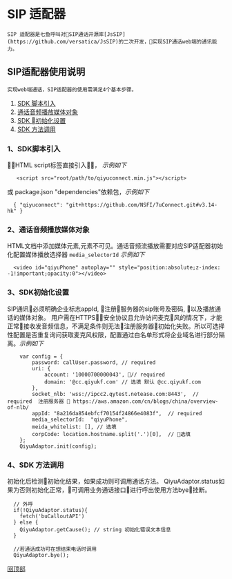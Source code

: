 # SIP 适配器
    SIP 适配器是七鱼呼叫对SIP通话开源库[JsSIP](https://github.com/versatica/JsSIP)的二次开发，实现SIP通话web端的通讯能力。

## <span id="introduction">SIP适配器使用说明 </span>
    实现web端通话，SIP适配器的使用需满足4个基本步骤。

  1. [SDK 脚本引入](#step1)
  2. [通话音频播放媒体对象](#step2)
  3. [SDK 初始化设置](#step3)
  4. [SDK 方法调用](#step4)

### 1、<span id="step1">SDK脚本引入</span>
  HTML script标签直接引入， *示例如下*
  ```
     <script src="root/path/to/qiyuconnect.min.js"></script>
  ```
  或  package.json "dependencies"依赖包，*示例如下*
  ```
    { "qiyuconnect": "git+https://github.com/NSFI/7uConnect.git#v3.14-hk" }
  ```

### 2、<span id="step2">通话音频播放媒体对象</span>
HTML文档中添加媒体元素,元素不可见。通话音频流播放需要对应SIP适配器初始化配置媒体播放选择器 `media_selectorId` *示例如下*
```
  <video id="qiyuPhone" autoplay="" style="position:absolute;z-index: -1!important;opacity:0"></video>
```

### 3、<span id="step3">SDK初始化设置</span>
  SIP通讯必须明确企业标志appId, 注册服务器的sip账号及密码, 以及播放通话的媒体对象。 用户需在HTTPS安全协议且允许访问麦克风的情况下，才能正常接收发音频信息，不满足条件则无法注册服务器初始化失败。所以可选择性配置是否重复询问获取麦克风权限，配置通过白名单形式将企业域名进行部分隔离。*示例如下*
  ```
      var config = {
          password: callUser.password, // required
          uri: {
              account: '10000700000043', // required
              domain: '@cc.qiyukf.com' // 选填 默认 @cc.qiyukf.com
          },
          socket_nlb: 'wss://ipcc2.qytest.netease.com:8443',  // required  注册服务器  https://aws.amazon.com/cn/blogs/china/overview-of-nlb/
          appId: "8a216da854ebfcf70154f24866e4083f",  // required
          media_selectorId:  "qiyuPhone",
          meida_whitelist: [], // 选填
          corpCode: location.hostname.split('.')[0],  // 选填
      };
      QiyuAdaptor.init(config);
  ```

### 4、<span id="step4">SDK 方法调用</span>
   初始化后检测初始化结果，如果成功则可调用通话方法。
   QiyuAdaptor.status如果为否则初始化正常，可调用业务通话接口进行呼出使用方法bye挂断。

   ```
     // 外呼
     if(!QiyuAdaptor.status){
       fetch('buCalloutAPI')
     } else {
       QiyuAdaptor.getCause(); // string 初始化错误文本信息
     }

     //若通话成功可在想结束电话时调用
     QiyuAdaptor.bye();

   ```

[回顶部](#introduction)




